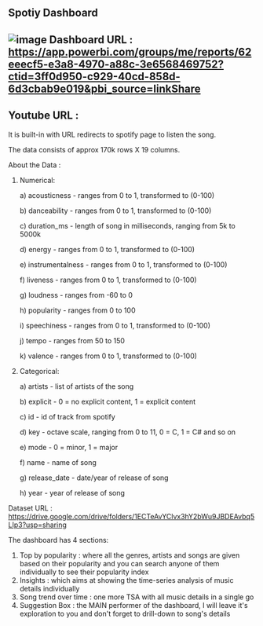 Spotiy Dashboard
-----
![image](https://user-images.githubusercontent.com/69955872/116449587-f5012680-a877-11eb-83b8-477094d221ca.png)
Dashboard URL : https://app.powerbi.com/groups/me/reports/62eeecf5-e3a8-4970-a88c-3e6568469752?ctid=3ff0d950-c929-40cd-858d-6d3cbab9e019&pbi_source=linkShare
-----
Youtube URL : 
-----

It is built-in with URL redirects to spotify page to listen the song.

The data consists of approx 170k rows X 19 columns.

About the Data :
1. Numerical:

    a) acousticness - ranges from 0 to 1, transformed to (0-100)

    b) danceability - ranges from 0 to 1, transformed to (0-100)

    c) duration_ms - length of song in milliseconds, ranging from 5k to 5000k

    d) energy - ranges from 0 to 1, transformed to (0-100)

    e) instrumentalness - ranges from 0 to 1, transformed to (0-100)

    f) liveness - ranges from 0 to 1, transformed to (0-100)

    g) loudness - ranges from -60 to 0

    h) popularity - ranges from 0 to 100

    i) speechiness - ranges from 0 to 1, transformed to (0-100)

    j) tempo - ranges from 50 to 150

    k) valence - ranges from 0 to 1, transformed to (0-100)

2. Categorical:

    a) artists - list of artists of the song
    
    b) explicit - 0 = no explicit content, 1 = explicit content
    
    c) id - id of track from spotify
    
    d) key - octave scale, ranging from 0 to 11, 0 = C, 1 = C# and so on
    
    e) mode - 0 = minor, 1 = major
    
    f) name - name of song
    
    g) release_date - date/year of release of song
    
    h) year - year of release of song


Dataset URL : https://drive.google.com/drive/folders/1ECTeAvYClvx3hY2bWu9JBDEAvbq5LIp3?usp=sharing

The dashboard has 4 sections:
1. Top by popularity : where all the genres, artists and songs are given based on their popularity and you can search anyone of them individually to see their popularity index
2. Insights : which aims at showing the time-series analysis of music details individually
3. Song trend over time : one more TSA with all music details in a single go
4. Suggestion Box : the MAIN performer of the dashboard, I will leave it's exploration to you and don't forget to drill-down to song's details
